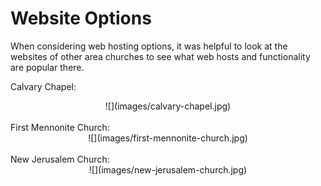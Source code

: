 # Website Options

When considering web hosting options, it was helpful to look at the websites of other area churches to see what web hosts and functionality are popular there.

Calvary Chapel:
<center>
![](images/calvary-chapel.jpg)
</center>
<br>
First Mennonite Church:
<center>
![](images/first-mennonite-church.jpg)
</center>
<br>
New Jerusalem Church:
<center>
![](images/new-jerusalem-church.jpg)
</center>

